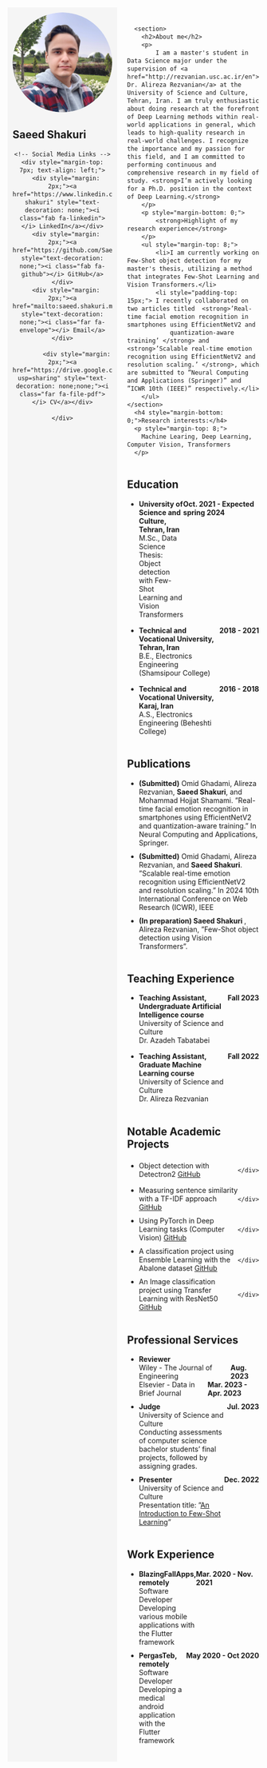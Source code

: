 <html>
<head>
<link rel='stylesheet' href='https://cdnjs.cloudflare.com/ajax/libs/font-awesome/5.15.1/css/all.min.css'>
</head>
<body>
<div style="display: flex;">
  <div style="flex: 1; padding: 10px; background-color: #f5f5f5; max-width: 200px; text-align: center;">
    <img src="assets/img/profile9.png" alt="Profile Picture" width="200" style="border-radius: 50%;">
    <h2 style="text-align: left;">Saeed Shakuri</h2>
    
    <!-- Social Media Links -->
    <div style="margin-top: 7px; text-align: left;">
      <div style="margin: 2px;"><a href="https://www.linkedin.com/in/saeed-shakuri" style="text-decoration: none;"><i class="fab fa-linkedin"></i> LinkedIn</a></div>
      <div style="margin: 2px;"><a href="https://github.com/SaeedShakuri" style="text-decoration: none;"><i class="fab fa-github"></i> GitHub</a></div>
      <div style="margin: 2px;"><a href="mailto:saeed.shakuri.m@gmail.com" style="text-decoration: none;"><i class="far fa-envelope"></i> Email</a></div>
      
            <div style="margin: 2px;"><a href="https://drive.google.com/file/d/1N40i6k_d3claSOEmRWOPhs2zpQB6rU3n/view?usp=sharing" style="text-decoration: none;none;"><i class="far fa-file-pdf"></i> CV</a></div>
      
    </div>
  </div>
  <div style="flex: 3; padding: 20px;">

<!-- ------------------------------------------------------------------------------------------------------ -->

      <section>
        <h2>About me</h2>
        <p>
            I am a master's student in Data Science major under the supervision of <a href="http://rezvanian.usc.ac.ir/en"> Dr. Alireza Rezvanian</a> at the University of Science and Culture, Tehran, Iran. I am truly enthusiastic about doing research at the forefront of Deep Learning methods within real-world applications in general, which leads to high-quality research in real-world challenges. I recognize the importance and my passion for this field, and I am committed to performing continuous and comprehensive research in my field of study. <strong>I’m actively looking for a Ph.D. position in the context of Deep Learning.</strong>
        </p>
        <p style="margin-bottom: 0;">
            <strong>Highlight of my research experience</strong>
        </p>
        <ul style="margin-top: 8;">
            <li>I am currently working on Few-Shot object detection for my master's thesis, utilizing a method that integrates Few-Shot Learning and Vision Transformers.</li>
            <li style="padding-top: 15px;"> I recently collaborated on two articles titled  <strong>’Real-time facial emotion recognition in smartphones using EfficientNetV2 and
                quantization-aware training’ </strong> and  <strong>’Scalable real-time emotion recognition using EfficientNetV2 and resolution scaling.’ </strong>, which are submitted to ”Neural Computing and Applications (Springer)” and ”ICWR 10th (IEEE)” respectively.</li>
        </ul>
    </section>
      <h4 style="margin-bottom: 0;">Research interests:</h4>
      <p style="margin-top: 8;">
        Machine Learing, Deep Learning, Computer Vision, Transformers
      </p>
      
<!-- ------------------------------------------------------------------------------------------------------ -->

<h2 style="padding-top: 15px;">Education</h2>
<ul>
  <li style="margin-bottom: 15px;">
    <div style="display: flex; justify-content: space-between; align-items: flex-start;">
      <div style="flex: 1;">
        <strong>University of Science and Culture, Tehran, Iran</strong>
        <br>M.Sc., Data Science
        <br>Thesis: Object detection with Few-Shot Learning and Vision Transformers
      </div>
      <div>
        <strong>Oct. 2021 - Expected spring 2024</strong>
      </div>
    </div>
  </li>

  <li style="margin-bottom: 15px;">
    <div style="display: flex; justify-content: space-between; align-items: flex-start;">
      <div style="flex: 1;">
        <strong>Technical and Vocational University, Tehran, Iran</strong>
        <br>B.E., Electronics Engineering (Shamsipour College)
      </div>
      <div>
        <strong>2018 - 2021</strong>
      </div>
    </div>
  </li>

  <li>
    <div style="display: flex; justify-content: space-between; align-items: flex-start;">
      <div style="flex: 1;">
        <strong>Technical and Vocational University, Karaj, Iran</strong>
        <br>A.S., Electronics Engineering (Beheshti College)
      </div>
      <div>
        <strong>2016 - 2018</strong>
      </div>
    </div>
  </li>
</ul>



<!-- ------------------------------------------------------------------------------------------------------ -->

<h2 style="padding-top: 15px;">Publications</h2>
<ul>
  <li style="margin-bottom: 10px;">
    <strong> (Submitted)</strong> Omid Ghadami, Alireza Rezvanian, <strong>Saeed Shakuri</strong>, and Mohammad Hojjat Shamami. ”Real-time facial emotion
recognition in smartphones using EfficientNetV2 and quantization-aware training.” In Neural Computing and Applications, Springer.
  </li>
    <li style="margin-bottom: 10px;">
    <strong> (Submitted)</strong> Omid Ghadami, Alireza Rezvanian, and <strong>Saeed Shakuri</strong>. ”Scalable real-time emotion recognition using EfficientNetV2 and
resolution scaling.” In 2024 10th International Conference on Web Research (ICWR), IEEE
  </li>
  <li style="margin-bottom: 10px;">
    <div>
<strong> (In preparation) </strong> <strong>Saeed Shakuri </strong>, Alireza Rezvanian, ”Few-Shot object detection using Vision Transformers”.
    </div>
  </li>
</ul>



<!-- ------------------------------------------------------------------------------------------------------ -->

<h2 style="padding-top: 15px;">Teaching Experience</h2>
<ul>
  <li style="margin-bottom: 15px;">
    <div style="display: flex; justify-content: space-between; align-items: flex-start;">
      <div style="flex: 1;">
        <strong>Teaching Assistant, Undergraduate Artificial Intelligence course</strong>
        <br>University of Science and Culture
        <br>Dr. Azadeh Tabatabei
      </div>
      <div>
        <strong>Fall 2023</strong>
      </div>
    </div>
  </li>
  
  <li>
    <div style="display: flex; justify-content: space-between; align-items: flex-start;">
      <div style="flex: 1;">
        <strong>Teaching Assistant, Graduate Machine Learning course</strong>
        <br>University of Science and Culture
        <br>Dr. Alireza Rezvanian
      </div>
      <div>
        <strong>Fall 2022</strong>
      </div>
    </div>
  </li>
</ul>




<!-- ------------------------------------------------------------------------------------------------------ -->




<!-- ------------------------------------------------------------------------------------------------------ -->


<h2 style="padding-top: 15px;">Notable Academic Projects</h2>
<ul>
  <li style="margin-bottom: 10px;">
    <div style="display: flex; justify-content: space-between; align-items: center;">
      <div style="flex: 1;">
        Object detection with Detectron2
        <a href="https://github.com/SaeedShakuri/Detectron2">GitHub</a>
      </div>

    </div>
  </li>
    
  <li style="margin-bottom: 10px;">
    <div style="display: flex; justify-content: space-between; align-items: center;">
      <div style="flex: 1;">
        Measuring sentence similarity with a TF-IDF approach
        <a href="https://github.com/SaeedShakuri/Projects/tree/main/NLP">GitHub</a>
      </div>

    </div>
  </li>

  <li style="margin-bottom: 10px;">
    <div style="display: flex; justify-content: space-between; align-items: center;">
      <div style="flex: 1;">
        Using PyTorch in Deep Learning tasks (Computer Vision)
        <a href="https://github.com/SaeedShakuri/Projects/tree/main/Ensemble%20Learning">GitHub</a>
      </div>

    </div>
  </li>

  <li style="margin-bottom: 10px;">
    <div style="display: flex; justify-content: space-between; align-items: center;">
      <div style="flex: 1;">
        A classification project using Ensemble Learning with the Abalone dataset
        <a href="https://github.com/SaeedShakuri/Projects/tree/main/Ensemble%20Learning">GitHub</a>
      </div>
  
    </div>
  </li>

  <li style="margin-bottom: 10px;">
    <div style="display: flex; justify-content: space-between; align-items: center;">
      <div style="flex: 1;">
        An Image classification project using Transfer Learning with ResNet50
        <a href="https://github.com/SaeedShakuri/Projects/tree/main/Convolutional-Neural-Network/Transfer%20Learning">GitHub</a>
      </div>

    </div>
  </li>
</ul>





<!-- ------------------------------------------------------------------------------------------------------ -->

<h2 style="padding-top: 15px;">Professional Services</h2>
<ul>
  <li style="margin-bottom: 10px;">
 <strong><div>Reviewer</div></strong>
    <div style="display: flex; justify-content: space-between;">
        <div>Wiley - The Journal of Engineering</div>
        <strong><div>Aug. 2023</div></strong>
    </div>
    <div style="display: flex; justify-content: space-between;">
        <div>Elsevier - Data in Brief Journal</div>
       <strong><div>Mar. 2023 - Apr. 2023</div></strong>
    </div>
  </li>

  <li style="margin-bottom: 10px;">
    <div style="display: flex; justify-content: space-between; align-items: flex-start;">
      <div style="flex: 1;">
        <strong>Judge</strong>
        <br>University of Science and Culture
        <br>Conducting assessments of computer science bachelor students’ final projects, followed by assigning grades.
      </div>
      <div>
        <strong>Jul. 2023</strong>
      </div>
    </div>
  </li>

  <li style="margin-bottom: 10px;">
    <div style="display: flex; justify-content: space-between; align-items: flex-start;">
      <div style="flex: 1;">
        <strong>Presenter</strong>
        <br>University of Science and Culture
        <br>Presentation title: ”<a href="https://www.researchgate.net/publication/372553317_An_Introduction_to_Few-Shot_Learning_-_Saeed_Shakuri">An Introduction to Few-Shot Learning</a>”
      </div>
      <div>
        <strong>Dec. 2022</strong>
      </div>
    </div>
  </li>
</ul>

    

<!-- ------------------------------------------------------------------------------------------------------ -->



<h2 style="padding-top: 15px;">Work Experience</h2>
<ul>
  <li style="margin-bottom: 10px;">
    <div style="display: flex; justify-content: space-between; align-items: flex-start;">
      <div style="flex: 1;">
        <strong>BlazingFallApps, remotely</strong>
        <br>Software Developer
        <br>Developing various mobile applications with the Flutter framework
      </div>
      <div>
        <strong>Mar. 2020 - Nov. 2021</strong>
      </div>
    </div>
  </li>
  
  <li style="margin-bottom: 10px;">
    <div style="display: flex; justify-content: space-between; align-items: flex-start;">
      <div style="flex: 1;">
        <strong>PergasTeb, remotely</strong>
        <br>Software Developer
        <br>Developing a medical android application with the Flutter framework
      </div>
      <div>
        <strong>May 2020 - Oct 2020</strong>
      </div>
    </div>
  </li>
</ul>

      
      
      
